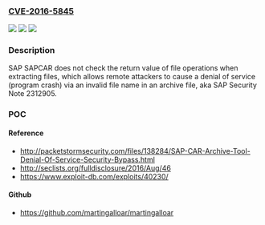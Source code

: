 ### [CVE-2016-5845](https://cve.mitre.org/cgi-bin/cvename.cgi?name=CVE-2016-5845)
![](https://img.shields.io/static/v1?label=Product&message=n%2Fa&color=blue)
![](https://img.shields.io/static/v1?label=Version&message=n%2Fa&color=blue)
![](https://img.shields.io/static/v1?label=Vulnerability&message=n%2Fa&color=brighgreen)

### Description

SAP SAPCAR does not check the return value of file operations when extracting files, which allows remote attackers to cause a denial of service (program crash) via an invalid file name in an archive file, aka SAP Security Note 2312905.

### POC

#### Reference
- http://packetstormsecurity.com/files/138284/SAP-CAR-Archive-Tool-Denial-Of-Service-Security-Bypass.html
- http://seclists.org/fulldisclosure/2016/Aug/46
- https://www.exploit-db.com/exploits/40230/

#### Github
- https://github.com/martingalloar/martingalloar

